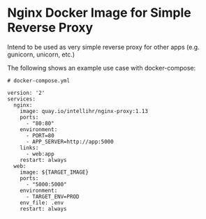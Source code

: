 # Nginx Docker Image for Simple Reverse Proxy

Intend to be used as very simple reverse proxy for other apps (e.g. gunicorn, unicorn, etc.)

The following shows an example use case with docker-compose:

```
# docker-compose.yml

version: '2'
services:
  nginx:
    image: quay.io/intellihr/nginx-proxy:1.13
    ports:
      - "80:80"
    environment:
      - PORT=80
      - APP_SERVER=http://app:5000
    links:
      - web:app
    restart: always
  web:
    image: ${TARGET_IMAGE}
    ports:
      - "5000:5000"
    environment:
      - TARGET_ENV=PROD
    env_file: .env
    restart: always
```
